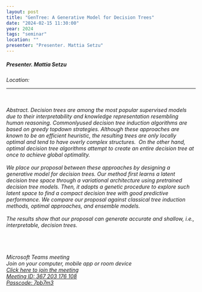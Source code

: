```yaml
---
layout: post
title: "GenTree: A Generative Model for Decision Trees"
date: "2024-02-15 11:30:00"
year: 2024
tags: "seminar"
location: ""
presenter: "Presenter. Mattia Setzu"
---
```

<h5>Presenter. Mattia Setzu</h5>
<em>Location: <em>
<br>
<hr>
<br><br>Abstract. Decision trees are among the most popular supervised models due to their interpretability and knowledge representation resembling human reasoning. Commonlyused decision tree induction algorithms are based on greedy topdown strategies. Although these approaches are known to be an efficient heuristic, the resulting trees are only locally optimal and tend to have overly complex structures.  On the other hand, optimal decision tree algorithms attempt to create an entire decision tree at once to achieve global optimality.<br><br>We place our proposal between these approaches by designing a generative model for decision trees. Our method first learns a latent decision tree space through a variational architecture using pretrained decision tree models. Then, it adopts a genetic procedure to explore such latent space to find a compact decision tree with good predictive performance. We compare our proposal against classical tree induction methods, optimal approaches, and ensemble models. <br><br>The results show that our proposal can generate accurate and shallow, i.e., interpretable, decision trees.<br><br><br><br><br>Microsoft Teams meeting<br>Join on your computer, mobile app or room device<br><a hrefhttps:teams.microsoft.comlmeetupjoin193a511689e6d6494b2c95e95fe823c57aae40thread.tacv21706633728751context7b22Tid223a22c7456b31a22047f5be52473828670aa1222c22Oid223a22729b4d16056746a8a742d2ae1bf09a4a227d targetblank><u>Click here to join the meeting<u><a><br>Meeting ID: 367 203 176 108 <br>Passcode: 7pb7m3
                